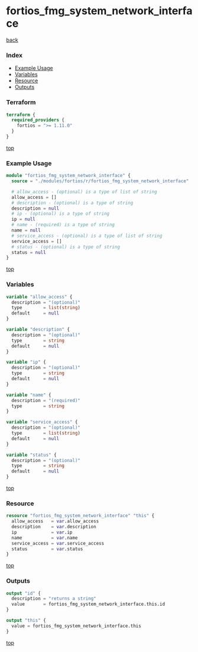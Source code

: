# fortios_fmg_system_network_interface

[back](../fortios.md)

### Index

- [Example Usage](#example-usage)
- [Variables](#variables)
- [Resource](#resource)
- [Outputs](#outputs)

### Terraform

```terraform
terraform {
  required_providers {
    fortios = ">= 1.11.0"
  }
}
```

[top](#index)

### Example Usage

```terraform
module "fortios_fmg_system_network_interface" {
  source = "./modules/fortios/r/fortios_fmg_system_network_interface"

  # allow_access - (optional) is a type of list of string
  allow_access = []
  # description - (optional) is a type of string
  description = null
  # ip - (optional) is a type of string
  ip = null
  # name - (required) is a type of string
  name = null
  # service_access - (optional) is a type of list of string
  service_access = []
  # status - (optional) is a type of string
  status = null
}
```

[top](#index)

### Variables

```terraform
variable "allow_access" {
  description = "(optional)"
  type        = list(string)
  default     = null
}

variable "description" {
  description = "(optional)"
  type        = string
  default     = null
}

variable "ip" {
  description = "(optional)"
  type        = string
  default     = null
}

variable "name" {
  description = "(required)"
  type        = string
}

variable "service_access" {
  description = "(optional)"
  type        = list(string)
  default     = null
}

variable "status" {
  description = "(optional)"
  type        = string
  default     = null
}
```

[top](#index)

### Resource

```terraform
resource "fortios_fmg_system_network_interface" "this" {
  allow_access   = var.allow_access
  description    = var.description
  ip             = var.ip
  name           = var.name
  service_access = var.service_access
  status         = var.status
}
```

[top](#index)

### Outputs

```terraform
output "id" {
  description = "returns a string"
  value       = fortios_fmg_system_network_interface.this.id
}

output "this" {
  value = fortios_fmg_system_network_interface.this
}
```

[top](#index)